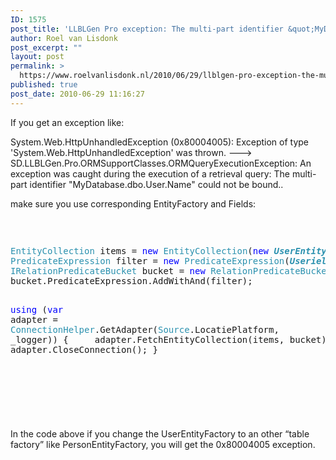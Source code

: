 ```yaml
---
ID: 1575
post_title: 'LLBLGen Pro exception: The multi-part identifier &quot;MyDatabase.dbo.User.Name&quot; could not be bound'
author: Roel van Lisdonk
post_excerpt: ""
layout: post
permalink: >
  https://www.roelvanlisdonk.nl/2010/06/29/llblgen-pro-exception-the-multi-part-identifier-mydatabase-dbo-user-name-could-not-be-bound/
published: true
post_date: 2010-06-29 11:16:27
---
```

<p>If you get an exception like:</p>  <p align="left">System.Web.HttpUnhandledException (0x80004005): Exception of type 'System.Web.HttpUnhandledException' was thrown. ---&gt; SD.LLBLGen.Pro.ORMSupportClasses.ORMQueryExecutionException: An exception was caught during the execution of a retrieval query: The multi-part identifier &quot;MyDatabase.dbo.User.Name&quot; could not be bound..</p>  <p align="left">make sure you use corresponding EntityFactory and Fields: </p>  <p>&#160;</p>  <pre class="code"><p><span style="color: #2b91af">EntityCollection </span>items = <span style="color: blue">new </span><span style="color: #2b91af">EntityCollection</span>(<span style="color: blue">new </span><span style="color: #2b91af"><strong><em>UserEntityFactory</em></strong></span>());
<span style="color: #2b91af">PredicateExpression </span>filter = <span style="color: blue">new </span><span style="color: #2b91af">PredicateExpression</span>(<span style="color: #2b91af"><strong><em>Userields</em></strong></span>.Name == username);
<span style="color: #2b91af">IRelationPredicateBucket </span>bucket = <span style="color: blue">new </span><span style="color: #2b91af">RelationPredicateBucket</span>();
bucket.PredicateExpression.AddWithAnd(filter);

<span style="color: blue">using </span>(<span style="color: blue">var </span>adapter = <span style="color: #2b91af">ConnectionHelper</span>.GetAdapter(<span style="color: #2b91af">Source</span>.LocatiePlatform, _logger))
{&#160;&#160;&#160;&#160; adapter.FetchEntityCollection(items, bucket);&#160;&#160;&#160;&#160; adapter.CloseConnection();
}
</p><p>&#160;</p><p>&#160;</p></pre>
In the code above if you change the UserEntityFactory to an other “table factory” like PersonEntityFactory, you will get the 0x80004005 exception.